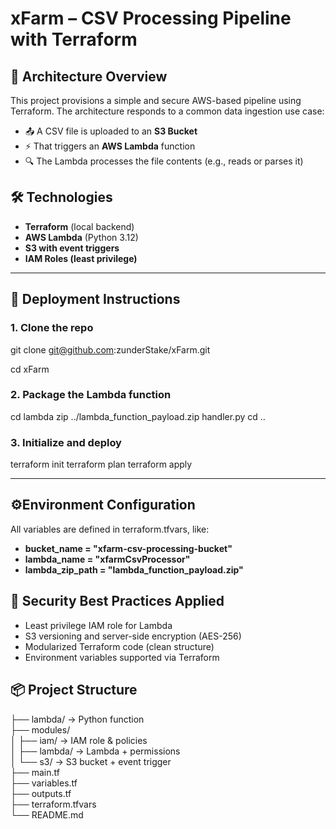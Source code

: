 # xFarm – CSV Processing Pipeline with Terraform

## 📌 Architecture Overview

This project provisions a simple and secure AWS-based pipeline using Terraform. The architecture responds to a common data ingestion use case:

- 📤 A CSV file is uploaded to an **S3 Bucket**
- ⚡ That triggers an **AWS Lambda** function
- 🔍 The Lambda processes the file contents (e.g., reads or parses it)

## 🛠️ Technologies

- **Terraform** (local backend)
- **AWS Lambda** (Python 3.12)
- **S3 with event triggers**
- **IAM Roles (least privilege)**

---

## 🚀 Deployment Instructions

### 1. Clone the repo

git clone git@github.com:zunderStake/xFarm.git

cd xFarm

### 2. Package the Lambda function
cd lambda
zip ../lambda_function_payload.zip handler.py
cd ..

### 3. Initialize and deploy
terraform init
terraform plan
terraform apply

---

## ⚙️Environment Configuration
All variables are defined in terraform.tfvars, like:

- **bucket_name = "xfarm-csv-processing-bucket"**
- **lambda_name = "xfarmCsvProcessor"**
- **lambda_zip_path = "lambda_function_payload.zip"**

## 🔐 Security Best Practices Applied

- Least privilege IAM role for Lambda
- S3 versioning and server-side encryption (AES-256)
- Modularized Terraform code (clean structure)
- Environment variables supported via Terraform

## 📦 Project Structure
├── lambda/                  → Python function<br>
├── modules/<br>
│   ├── iam/                 → IAM role & policies<br>
│   ├── lambda/              → Lambda + permissions<br>
│   └── s3/                  → S3 bucket + event trigger<br>
├── main.tf<br>
├── variables.tf<br>
├── outputs.tf<br>
├── terraform.tfvars<br>
└── README.md

